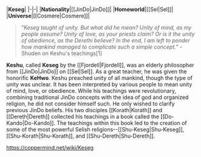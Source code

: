 |**Keseg**|
|-|-|
|**Nationality**|[[JinDo\|JinDo]]|
|**Homeworld**|[[Sel\|Sel]]|
|**Universe**|[[Cosmere\|Cosmere]]|

>“*Keseg taught of unity. But what did he mean? Unity of mind, as my people assume? Unity of love, as your priests claim? Or is it the unity of obedience, as the Derethi believe? In the end, I am left to ponder how mankind managed to complicate such a simple concept.*”
\-Shuden on Keshu's teachings[1]


**Keshu**, called **Keseg** by the [[Fjordell\|Fjordell]], was an elderly philosopher from [[JinDo\|JinDo]] on [[Sel\|Sel]]. As a great teacher, he was given the honorific **KeHwo**.
Keshu preached unity of all mankind, though the type of unity was unclear. It has been interpreted by various people to mean unity of mind, love, or obedience. While his teachings were revolutionary, combining traditional JinDo concepts with the idea of god and organized religion, he did not consider himself such. He only wished to clarify previous JinDo beliefs. His two disciples [[Korath\|Korath]] and [[Dereth\|Dereth]] collected his teachings in a book called the [[Do-Kando\|Do-Kando]]. The teachings within this book led to the creation of some of the most powerful Selish religions--[[Shu-Keseg\|Shu-Keseg]], [[Shu-Korath\|Shu-Korath]], and [[Shu-Dereth\|Shu-Dereth]].



https://coppermind.net/wiki/Keseg